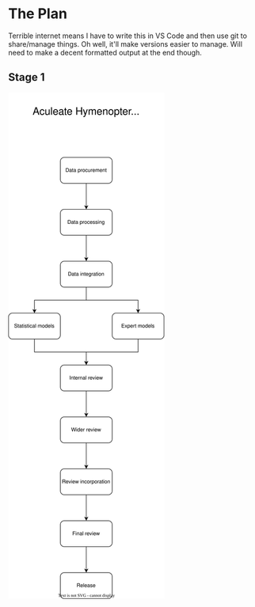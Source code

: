 # The Plan
Terrible internet means I have to write this in VS Code and then use git to share/manage things. Oh well, it'll make versions easier to manage. Will need to make a decent formatted output at the end though.

## Stage 1
![pipeline](./diagrams/process_pipeline.drawio.svg)

